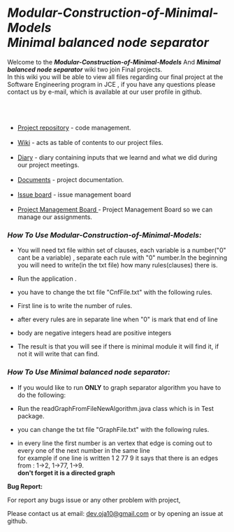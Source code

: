 # ***Modular-Construction-of-Minimal-Models </br> Minimal balanced node separator***

Welcome to the ***Modular-Construction-of-Minimal-Models*** And ***Minimal balanced node separator*** wiki two join Final projects.<br>
In this wiki you will be able to view all files regarding our final project at the Software Engineering program in JCE ,
if you have any questions please contact us by e-mail, which is available at our user profile in github.
<br><br><br><br>
* [Project repository](https://github.com/mazmaz2k/Modular-Construction-of-Minimal-Models) - code management.<br><br>
* [Wiki](https://github.com/mazmaz2k/Modular-Construction-of-Minimal-Models/wiki) - acts as table of contents to our project files.<br><br>
* [Diary](https://calendar.google.com/calendar/embed?src=k9htb14njhtete6mmgvi659at8%40group.calendar.google.com&ctz=Asia%2FJerusalem) -  diary containing inputs that we learnd and what we did during our project meetings.<br><br>
* [Documents](https://github.com/mazmaz2k/Modular-Construction-of-Minimal-Models/wiki/Documents) -  project documentation.<br><br>
* [Issue board](https://github.com/mazmaz2k/Modular-Construction-of-Minimal-Models/issues) - issue management board<br><br>
* [Project Management Board ](https://github.com/mazmaz2k/Modular-Construction-of-Minimal-Models/projects/1) - Project Management Board so we can manage our assignments.



### ***How To Use Modular-Construction-of-Minimal-Models:***
* You will need txt file within set of clauses, each variable is a number("0" cant be a variable) , separate each rule with "0" number.In the beginning you will need to write(in the txt file) how many rules(clauses) there is.  

* Run the application .

* you have to change the txt file "CnfFile.txt" with the following rules.

* First line is to write the number of rules.

* after every rules are in separate line when "0" is mark that end of line

* body are negative integers head are positive integers

* The result is that you will see if there is minimal module it will find it, if not it will write that can find.

### ***How To Use Minimal balanced node separator:***

* If you would like to run **ONLY** to graph separator algorithm you have to do the following:
  
* Run the readGraphFromFileNewAlgorithm.java class which is in Test package.

* you can change the txt file "GraphFile.txt" with the following rules.

* in every line the first number is an vertex that edge is coming out to every one of the next number in the same line </br> for example if one line is written 1 2 77 9 it says that there is an edges from : 1->2, 1->77, 1->9.</br> **don't forget it is a directed graph**  


**Bug Report:**

For report any bugs issue or any other problem with project,

Please contact us at email: dev.oja10@gmail.com or by opening an issue at github.

  
